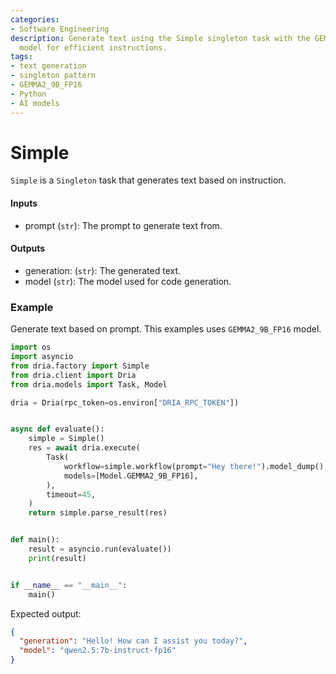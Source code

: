```yaml
---
categories:
- Software Engineering
description: Generate text using the Simple singleton task with the GEMMA2_9B_FP16
  model for efficient instructions.
tags:
- text generation
- singleton pattern
- GEMMA2_9B_FP16
- Python
- AI models
---
```


# Simple

`Simple` is a `Singleton` task that generates text based on instruction.


#### Inputs
- prompt (`str`): The prompt to generate text from.

#### Outputs
- generation: (`str`): The generated text.
- model (`str`): The model used for code generation.

### Example

Generate text based on prompt. This examples uses `GEMMA2_9B_FP16` model.

```python
import os
import asyncio
from dria.factory import Simple
from dria.client import Dria
from dria.models import Task, Model

dria = Dria(rpc_token=os.environ["DRIA_RPC_TOKEN"])


async def evaluate():
    simple = Simple()
    res = await dria.execute(
        Task(
            workflow=simple.workflow(prompt="Hey there!").model_dump(),
            models=[Model.GEMMA2_9B_FP16],
        ),
        timeout=45,
    )
    return simple.parse_result(res)


def main():
    result = asyncio.run(evaluate())
    print(result)


if __name__ == "__main__":
    main()

```

Expected output:

```json
{
  "generation": "Hello! How can I assist you today?", 
  "model": "qwen2.5:7b-instruct-fp16"
}
```